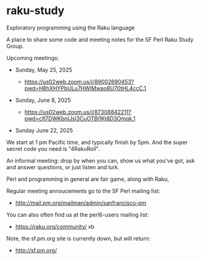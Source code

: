 # raku-study
Exploratory programming using the Raku language

A place to share some code and meeting notes for the SF Perl Raku Study Group.

Upcoming meetings:
  
*  Sunday, May 25, 2025 
    *  https://us02web.zoom.us/j/89002690453?pwd=H8hXHYPbULu7HWIMwao8U70tHL4ccC.1

*  Sunday, June 8, 2025 
    *  https://us02web.zoom.us/j/87308842211?pwd=cfl7DWKbnIJsI3CuOTBl1Kt8D3Omqk.1

*  Sunday June 22, 2025 


We start at 1 pm Pacific time, and typically finish by 5pm.
And the super secret code you need is "4RakuRoll".

An informal meeting: drop by when you can, show us what you've got,
ask and answer questions, or just listen and lurk.

Perl and programming in general are fair game, along with Raku, 

Regular meeting annoucements go to the SF Perl mailing list:

*  http://mail.pm.org/mailman/admin/sanfrancisco-pm

You can also often find us at the perl6-users mailing list:

*  https://raku.org/community/
xb

Note, the sf.pm.org site is currently down, but will return:

*  http://sf.pm.org/


